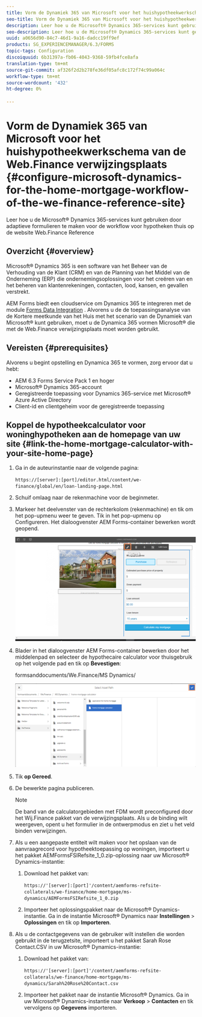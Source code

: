 ```yaml
---
title: Vorm de Dynamiek 365 van Microsoft voor het huishypotheekwerkschema van de Web.Finance verwijzingsplaats
seo-title: Vorm de Dynamiek 365 van Microsoft voor het huishypotheekwerkschema van de Web.Finance verwijzingsplaats
description: Leer hoe u de Microsoft® Dynamics 365-services kunt gebruiken door adaptieve formulieren te maken voor de workflow voor hypotheken thuis op de website Web.Finance Reference
seo-description: Leer hoe u de Microsoft® Dynamics 365-services kunt gebruiken door adaptieve formulieren te maken voor de workflow voor hypotheken thuis op de website Web.Finance Reference
uuid: a0656d90-84c7-46d1-9a16-dadcc19ff9ef
products: SG_EXPERIENCEMANAGER/6.3/FORMS
topic-tags: Configuration
discoiquuid: 6b31397a-fb06-4043-9368-59fb4fce8afa
translation-type: tm+mt
source-git-commit: af326f2d2b278fe36df05afc8c172f74c99a064c
workflow-type: tm+mt
source-wordcount: '432'
ht-degree: 0%

---
```



# Vorm de Dynamiek 365 van Microsoft voor het huishypotheekwerkschema van de Web.Finance verwijzingsplaats {#configure-microsoft-dynamics-for-the-home-mortgage-workflow-of-the-we-finance-reference-site}

Leer hoe u de Microsoft® Dynamics 365-services kunt gebruiken door adaptieve formulieren te maken voor de workflow voor hypotheken thuis op de website Web.Finance Reference

## Overzicht {#overview}

Microsoft® Dynamics 365 is een software van het Beheer van de Verhouding van de Klant (CRM) en van de Planning van het Middel van de Onderneming (ERP) die ondernemingsoplossingen voor het creëren van en het beheren van klantenrekeningen, contacten, lood, kansen, en gevallen verstrekt.

AEM Forms biedt een cloudservice om Dynamics 365 te integreren met de module [Forms Data Integration](/help/forms/using/data-integration.md) . Alvorens u de de toepassingsanalyse van de Kortere meetkunde van het Huis met het scenario van de Dynamiek van Microsoft® kunt gebruiken, moet u de Dynamica 365 vormen Microsoft® die met de Web.Finance verwijzingsplaats moet worden gebruikt.

## Vereisten {#prerequisites}

Alvorens u begint opstelling en Dynamica 365 te vormen, zorg ervoor dat u hebt:

* AEM 6.3 Forms Service Pack 1 en hoger
* Microsoft® Dynamics 365-account
* Geregistreerde toepassing voor Dynamics 365-service met Microsoft® Azure Active Directory
* Client-id en clientgeheim voor de geregistreerde toepassing

## Koppel de hypotheekcalculator voor woninghypotheken aan de homepage van uw site {#link-the-home-mortgage-calculator-with-your-site-home-page}

1. Ga in de auteurinstantie naar de volgende pagina:

   `https://[server]:[port]/editor.html/content/we-finance/global/en/loan-landing-page.html`

1. Schuif omlaag naar de rekenmachine voor de beginmeter.
1. Markeer het deelvenster van de rechterkolom (rekenmachine) en tik om het pop-upmenu weer te geven. Tik in het pop-upmenu op Configureren. Het dialoogvenster AEM Forms-container bewerken wordt geopend.

   ![calculatorConfigurpanel](assets/calculatorconfigurepanel.png)

1. Blader in het dialoogvenster AEM Forms-container bewerken door het middelenpad en selecteer de hypothecaire calculator voor thuisgebruik op het volgende pad en tik op **Bevestigen**:

   formsanddocuments/We.Finance/MS Dynamics/

   ![selectassetpath](assets/selectassetpath.png)

1. Tik **op Gereed**.
1. De bewerkte pagina publiceren.

   >[!NOTE]
   >
   >De band van de calculatorgebieden met FDM wordt preconfigured door het Wij.Finance pakket van de verwijzingsplaats. Als u de binding wilt weergeven, opent u het formulier in de ontwerpmodus en ziet u het veld binden verwijzingen.

1. Als u een aangepaste entiteit wilt maken voor het opslaan van de aanvraagrecord voor hypotheektoepassing op woningen, importeert u het pakket AEMFormsFSIRefsite_1_0.zip-oplossing naar uw Microsoft® Dynamics-instantie:

   1. Download het pakket van:

      `https://'[server]:[port]'/content/aemforms-refsite-collaterals/we-finance/home-mortgage/ms-dynamics/AEMFormsFSIRefsite_1_0.zip`

   1. Importeer het oplossingspakket naar de Microsoft® Dynamics-instantie. Ga in de instantie Microsoft® Dynamics naar **Instellingen** > **Oplossingen** en tik op **Importeren**.

1. Als u de contactgegevens van de gebruiker wilt instellen die worden gebruikt in de terugzetsite, importeert u het pakket Sarah Rose Contact.CSV in uw Microsoft® Dynamics-instantie:

   1. Download het pakket van:

      `https://'[server]:[port]'/content/aemforms-refsite-collaterals/we-finance/home-mortgage/ms-dynamics/Sarah%20Rose%20Contact.csv`

   1. Importeer het pakket naar de instantie Microsoft® Dynamics. Ga in uw Microsoft® Dynamics-instantie naar **Verkoop** > **Contacten** en tik vervolgens op **Gegevens** importeren.

